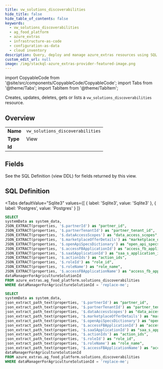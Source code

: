 ```yaml
--- 
title: vw_solutions_discoverabilities
hide_title: false
hide_table_of_contents: false
keywords:
  - vw_solutions_discoverabilities
  - ag_food_platform
  - azure_extras
  - infrastructure-as-code
  - configuration-as-data
  - cloud inventory
description: Query, deploy and manage azure_extras resources using SQL
custom_edit_url: null
image: /img/stackql-azure_extras-provider-featured-image.png
---
```


import CopyableCode from '@site/src/components/CopyableCode/CopyableCode';
import Tabs from '@theme/Tabs';
import TabItem from '@theme/TabItem';

Creates, updates, deletes, gets or lists a <code>vw_solutions_discoverabilities</code> resource.

## Overview
<table><tbody>
<tr><td><b>Name</b></td><td><code>vw_solutions_discoverabilities</code></td></tr>
<tr><td><b>Type</b></td><td>View</td></tr>
<tr><td><b>Id</b></td><td><CopyableCode code="azure_extras.ag_food_platform.vw_solutions_discoverabilities" /></td></tr>
</tbody></table>

## Fields

See the SQL Definition (view DDL) for fields returned by this view.

## SQL Definition

<Tabs
defaultValue="Sqlite3"
values={[
{ label: 'Sqlite3', value: 'Sqlite3' },
{ label: 'Postgres', value: 'Postgres' }
]}
>
<TabItem value="Sqlite3">

```sql
SELECT
systemData as system_data,
JSON_EXTRACT(properties, '$.partnerId') as "partner_id",
JSON_EXTRACT(properties, '$.partnerTenantId') as "partner_tenant_id",
JSON_EXTRACT(properties, '$.dataAccessScopes') as "data_access_scopes",
JSON_EXTRACT(properties, '$.marketplaceOfferDetails') as "marketplace_offer_details",
JSON_EXTRACT(properties, '$.openApiSpecsDictionary') as "open_api_specs_dictionary",
JSON_EXTRACT(properties, '$.accessFBApplicationId') as "access_fb_application_id",
JSON_EXTRACT(properties, '$.saaSApplicationId') as "saa_s_application_id",
JSON_EXTRACT(properties, '$.actionIds') as "action_ids",
JSON_EXTRACT(properties, '$.roleId') as "role_id",
JSON_EXTRACT(properties, '$.roleName') as "role_name",
JSON_EXTRACT(properties, '$.accessFBApplicationName') as "access_fb_application_name",
dataManagerForAgricultureSolutionId
FROM azure_extras.ag_food_platform.solutions_discoverabilities
WHERE dataManagerForAgricultureSolutionId = 'replace-me';
```

</TabItem>
<TabItem value="Postgres">

```sql
SELECT
systemData as system_data,
json_extract_path_text(properties, '$.partnerId') as "partner_id",
json_extract_path_text(properties, '$.partnerTenantId') as "partner_tenant_id",
json_extract_path_text(properties, '$.dataAccessScopes') as "data_access_scopes",
json_extract_path_text(properties, '$.marketplaceOfferDetails') as "marketplace_offer_details",
json_extract_path_text(properties, '$.openApiSpecsDictionary') as "open_api_specs_dictionary",
json_extract_path_text(properties, '$.accessFBApplicationId') as "access_fb_application_id",
json_extract_path_text(properties, '$.saaSApplicationId') as "saa_s_application_id",
json_extract_path_text(properties, '$.actionIds') as "action_ids",
json_extract_path_text(properties, '$.roleId') as "role_id",
json_extract_path_text(properties, '$.roleName') as "role_name",
json_extract_path_text(properties, '$.accessFBApplicationName') as "access_fb_application_name",
dataManagerForAgricultureSolutionId
FROM azure_extras.ag_food_platform.solutions_discoverabilities
WHERE dataManagerForAgricultureSolutionId = 'replace-me';
```

</TabItem>
</Tabs>
